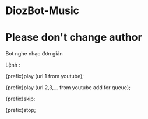 # DiozBot-Music
# Please don't change author
Bot nghe nhạc đơn giản

Lệnh :

{prefix}play (url 1 from youtube);

{prefix}play (url 2,3,... from youtube add for queue);

{prefix}skip;

{prefix}stop;
